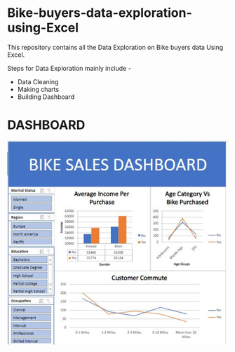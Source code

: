 # Bike-buyers-data-exploration-using-Excel

This repository contains all the Data Exploration on Bike buyers data Using Excel.

Steps for Data Exploration mainly include -

* Data Cleaning
* Making charts
* Building Dashboard

# DASHBOARD

![Dashboard](Dashboard.JPG)
